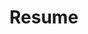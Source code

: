 <doctype html>
<html>
<!-- this is a comment -->

<!-- this is my head block for the browser -->
<head>
<!-- title tag shows up on browser tab -->
<title> Brooks Backinoff's Portfolio</title>
</head>
<!-- the body is where everything goes that users should see-->
<body>
<h1>Resume</h1>
<p></p>
</body>


<head>

<title> Movies </title>
</head>
<body>
<h2></h2>
<p></p>
</body>

<head>

<title> Pictures </title>
</head>
<body>
<h3></h3>
<p></p>
</body>

</html>
